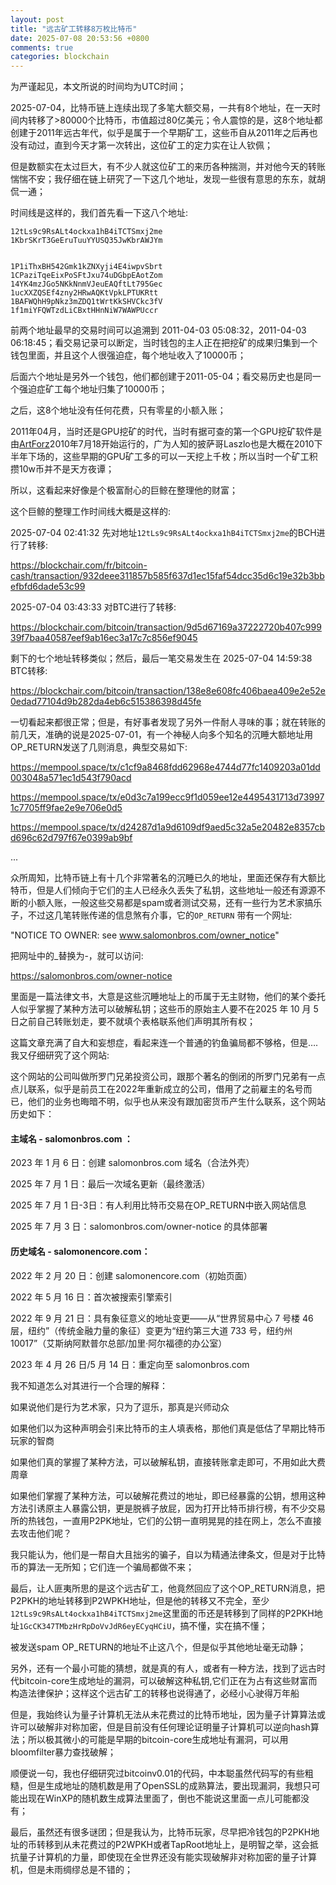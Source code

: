 ```yaml
---
layout: post
title: "远古矿工转移8万枚比特币"
date: 2025-07-08 20:53:56 +0800
comments: true
categories: blockchain
---
```


为严谨起见，本文所说的时间均为UTC时间；

2025-07-04，比特币链上连续出现了多笔大额交易，一共有8个地址，在一天时间内转移了>80000个比特币，市值超过80亿美元；令人震惊的是，这8个地址都创建于2011年远古年代，似乎是属于一个早期矿工，这些币自从2011年之后再也没有动过，直到今天才第一次转出，这位矿工的定力实在让人钦佩；


但是数额实在太过巨大，有不少人就这位矿工的来历各种揣测，并对他今天的转账惴惴不安；我仔细在链上研究了一下这几个地址，发现一些很有意思的东东，就胡侃一通；


时间线是这样的，我们首先看一下这八个地址:

```
12tLs9c9RsALt4ockxa1hB4iTCTSmxj2me
1KbrSKrT3GeEruTuuYYUSQ35JwKbrAWJYm


1P1iThxBH542Gmk1kZNXyji4E4iwpvSbrt
1CPaziTqeEixPoSFtJxu74uDGbpEAotZom
14YK4mzJGo5NKkNnmVJeuEAQftLt795Gec
1ucXXZQSEf4zny2HRwAQKtVpkLPTUKRtt
1BAFWQhH9pNkz3mZDQ1tWrtKkSHVCkc3fV
1f1miYFQWTzdLiCBxtHHnNiW7WAWPUccr
```

前两个地址最早的交易时间可以追溯到 2011-04-03 05:08:32，2011-04-03 06:18:45；看交易记录可以断定，当时钱包的主人正在把挖矿的成果归集到一个钱包里面，并且这个人很强迫症，每个地址收入了10000币；

后面六个地址是另外一个钱包，他们都创建于2011-05-04；看交易历史也是同一个强迫症矿工每个地址归集了10000币；

之后，这8个地址没有任何花费，只有零星的小额入账；

2011年04月，当时还是GPU挖矿的时代，当时有据可查的第一个GPU挖矿软件是由[ArtForz](https://en.bitcoin.it/wiki/ArtForz)2010年7月18开始运行的，广为人知的披萨哥Laszlo也是大概在2010下半年下场的，这些早期的GPU矿工多的可以一天挖上千枚；所以当时一个矿工积攒10w币并不是天方夜谭；

所以，这看起来好像是个极富耐心的巨鲸在整理他的财富；

这个巨鲸的整理工作时间线大概是这样的:


2025-07-04 02:41:32 先对地址`12tLs9c9RsALt4ockxa1hB4iTCTSmxj2me`的BCH进行了转移:

https://blockchair.com/fr/bitcoin-cash/transaction/932deee311857b585f637d1ec15faf54dcc35d6c19e32b3bbefbfd6dade53c99


2025-07-04 03:43:33 对BTC进行了转移:

https://blockchair.com/bitcoin/transaction/9d5d67169a37222720b407c99939f7baa40587eef9ab16ec3a17c7c856ef9045


剩下的七个地址转移类似；然后，最后一笔交易发生在 2025-07-04 14:59:38 BTC转移:

https://blockchair.com/bitcoin/transaction/138e8e608fc406baea409e2e52e0edad77104d9b282da4eb6c515386398d45fe

一切看起来都很正常；但是，有好事者发现了另外一件耐人寻味的事；就在转账的前几天，准确的说是2025-07-01，有一个神秘人向多个知名的沉睡大额地址用OP_RETURN发送了几则消息，典型交易如下:

https://mempool.space/tx/c1cf9a8468fdd62968e4744d77fc1409203a01dd003048a571ec1d543f790acd

https://mempool.space/tx/e0d3c7a199ecc9f1d059ee12e4495431713d739971c7705ff9fae2e9e706e0d5

https://mempool.space/tx/d24287d1a9d6109df9aed5c32a5e20482e8357cbd696c62d797f67e0399ab9bf

...

众所周知，比特币链上有十几个非常著名的沉睡已久的地址，里面还保存有大额比特币，但是人们倾向于它们的主人已经永久丢失了私钥，这些地址一般还有源源不断的小额入账，一般这些交易都是spam或者测试交易，还有一些行为艺术家搞乐子，不过这几笔转账传递的信息煞有介事，它的`OP_RETURN` 带有一个网址:

"NOTICE TO OWNER: see www.salomonbros.com/owner_notice"


把网址中的_替换为-，就可以访问:

https://salomonbros.com/owner-notice

里面是一篇法律文书，大意是这些沉睡地址上的币属于无主财物，他们的某个委托人似乎掌握了某种方法可以破解私钥；这些币的原始主人要不在2025 年 10 月 5 日之前自己转账划走，要不就填个表格联系他们声明其所有权；

这篇文章充满了自大和妄想症，看起来连一个普通的钓鱼骗局都不够格，但是….我又仔细研究了这个网站:

这个网站的公司叫做所罗门兄弟投资公司，跟那个著名的倒闭的所罗门兄弟有一点点儿联系，似乎是前员工在2022年重新成立的公司，借用了之前雇主的名号而已，他们的业务也晦暗不明，似乎也从来没有跟加密货币产生什么联系，这个网站历史如下：

#### 主域名 - salomonbros.com ：

2023 年 1 月 6 日：创建 salomonbros.com 域名（合法外壳）

2025 年 7 月 1 日：最后一次域名更新（最终激活）

2025 年 7 月 1 日-3日：有人利用比特币交易在OP_RETURN中嵌入网站信息

2025 年 7 月 3 日：salomonbros.com/owner-notice 的具体部署


#### 历史域名 - salomonencore.com：

2022 年 2 月 20 日：创建 salomonencore.com（初始页面）

2022 年 5 月 16 日：首次被搜索引擎索引

2022 年 9 月 21 日：具有象征意义的地址变更——从“世界贸易中心 7 号楼 46 层，纽约”（传统金融力量的象征）变更为“纽约第三大道 733 号，纽约州 10017”（艾斯纳阿默普尔总部/加里·阿尔福德的办公室）

2023 年 4 月 26 日/5 月 14 日：重定向至 salomonbros.com


我不知道怎么对其进行一个合理的解释：

如果说他们是行为艺术家，只为了逗乐，那真是兴师动众

如果他们以为这种声明会引来比特币的主人填表格，那他们真是低估了早期比特币玩家的智商

如果他们真的掌握了某种方法，可以破解私钥，直接转账拿走即可，不用如此大费周章

如果他们掌握了某种方法，可以破解花费过的地址，即已经暴露的公钥，想用这种方法引诱原主人暴露公钥，更是脱裤子放屁，因为打开比特币排行榜，有不少交易所的热钱包，一直用P2PK地址，它们的公钥一直明晃晃的挂在网上，怎么不直接去攻击他们呢？

我只能认为，他们是一帮自大且拙劣的骗子，自以为精通法律条文，但是对于比特币的算法一无所知；它们连一个骗局都做不来；

最后，让人匪夷所思的是这个远古矿工，他竟然回应了这个OP_RETURN消息，把P2PKH的地址转移到P2WPKH地址，但是他的转移又不完全，至少`12tLs9c9RsALt4ockxa1hB4iTCTSmxj2me`这里面的币还是转移到了同样的P2PKH地址`1GcCK347TMbzHrRpDoVvJdR6eyECyqHCiU`，搞不懂，实在搞不懂；

被发送spam OP_RETURN的地址不止这八个，但是似乎其他地址毫无动静；


另外，还有一个最小可能的猜想，就是真的有人，或者有一种方法，找到了远古时代bitcoin-core生成地址的漏洞，可以破解这种私钥,它们正在为占有这些财富而构造法律保护；这样这个远古矿工的转移也说得通了，必经小心驶得万年船

但是，我始终认为量子计算机无法从未花费过的比特币地址，因为量子计算算法或许可以破解非对称加密，但是目前没有任何理论证明量子计算机可以逆向hash算法；所以极其微小的可能是早期的bitcoin-core生成地址有漏洞，可以用bloomfilter暴力查找破解；

顺便说一句，我也仔细研究过bitcoinv0.01的代码，中本聪虽然代码写的有些粗糙，但是生成地址的随机数是用了OpenSSL的成熟算法，要出现漏洞，我想只可能出现在WinXP的随机数生成算法里面了，倒也不能说这里面一点儿可能都没有；

最后，虽然还有很多谜团；但是我认为，比特币玩家，尽早把冷钱包的P2PKH地址的币转移到从未花费过的P2WPKH或者TapRoot地址上，是明智之举，这会抵抗量子计算机的力量，即使现在全世界还没有能实现破解非对称加密的量子计算机，但是未雨绸缪总是不错的；
